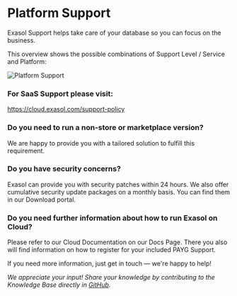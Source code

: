 # Platform Support
Exasol Support helps take care of your database so you can focus on the business. 

 

This overview shows the possible combinations of Support Level / Service and Platform: 

![Platform Support](images/platformsupport.png)

### For SaaS Support please visit:
https://cloud.exasol.com/support-policy
 

### Do you need to run a non-store or marketplace version?

We are happy to provide you with a tailored solution to fulfill this requirement. 

 

### Do you have security concerns?

Exasol can provide you with security patches within 24 hours. We also offer cumulative security update packages on a monthly basis. You can find them in our Download portal. 

 

### Do you need further information about how to run Exasol on Cloud?

Please refer to our Cloud Documentation on our Docs Page. There you also will find information on how to register for your included PAYG Support.

If you need more information, just get in touch — we're happy to help! 

*We appreciate your input! Share your knowledge by contributing to the Knowledge Base directly in [GitHub](https://github.com/exasol/public-knowledgebase).* 